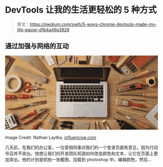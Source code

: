 # DevTools 让我的生活更轻松的 5 种方式

> 原文：<https://medium.com/swlh/5-ways-chrome-devtools-made-my-life-easier-d1b4a49a3826>

## 通过加强与网络的互动

![](img/f484f3ffb78511f3470eb913f87adda2.png)

Image Credit: Nathan Laytka, [influencive.com](http://influencive.com/wp-content/uploads/2017/04/24114010/Tools-from-nathan-laytka.jpg)

几天前，在我们的办公室，一位营销同事对我们的一个登录页面有意见，因为行动号召并不突出。他想让我们的开发团队知道如何改变颜色和文本，让它在页面上更加突出。他的计划是抓拍一张截图，加载到 photoshop 中，编辑颜色，然后…